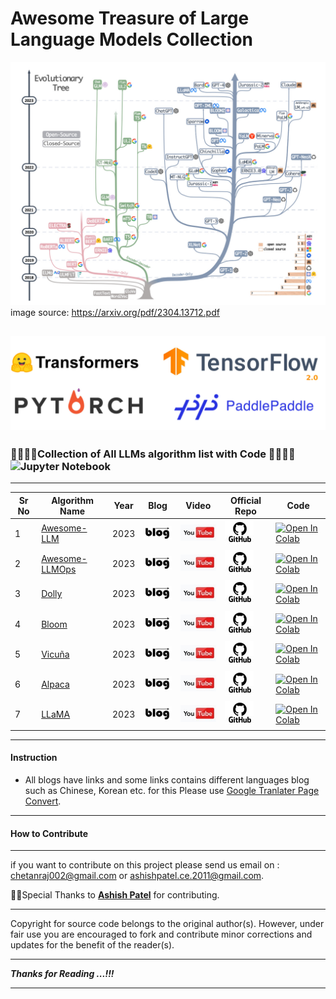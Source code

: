 # Awesome Treasure of Large Language Models Collection

![](https://github.com/chicks2014/Treasure_of_LLM/blob/d210e63a760dd8fc105ea2846f3f4c759cf0bfb6/main_poster.jpg)
image source: https://arxiv.org/pdf/2304.13712.pdf

![fw.jpg](https://github.com/chicks2014/Treasure_of_LLM/blob/main/images/fw.jpg?raw=true)
---

###  🧑‍💻👩‍💻Collection of All LLMs algorithm list with Code 🧑‍💻👩‍💻![Jupyter Notebook](https://img.shields.io/badge/jupyter-%23FA0F00.svg?style=for-the-badge&logo=jupyter&logoColor=white)

---

| Sr No | Algorithm Name                                               | Year | Blog                                                         | Video                                                        | Official Repo                                                | Code                                                         |
| ----- | ------------------------------------------------------------ | ---- | ------------------------------------------------------------ | ------------------------------------------------------------ | ------------------------------------------------------------ | ------------------------------------------------------------ |
| 1     | [Awesome-LLM](https://github.com/Hannibal046/Awesome-LLM)             | 2023 | [![](https://raw.githubusercontent.com/chicks2014/Treasure_of_LLM/main/images/b1.jpg)](https://bit.ly/3rYanJk) | [![Youtube](https://raw.githubusercontent.com/chicks2014/Treasure_of_LLM/main/images/yt1.jpg)](https://youtu.be/6MI0f6YjJIk) | [![](https://raw.githubusercontent.com/chicks2014/Treasure_of_LLM/main/images/git.jpg)](https://github.com/Hannibal046/Awesome-LLM) | [![Open In Colab](https://colab.research.google.com/assets/colab-badge.svg)](https://colab.research.google.com/github/EleutherAI/GPTNeo/blob/master/GPTNeo_example_notebook.ipynb) |
| 2     | [Awesome-LLMOps](https://github.com/tensorchord/Awesome-LLMOps)            | 2023 | [![](https://raw.githubusercontent.com/chicks2014/Treasure_of_LLM/main/images/b1.jpg)](https://bit.ly/3DNsrIp) | [![Youtube](https://raw.githubusercontent.com/chicks2014/Treasure_of_LLM/main/images/yt1.jpg)](https://youtu.be/iDulhoQ2pro) | [![](https://raw.githubusercontent.com/chicks2014/Treasure_of_LLM/main/images/git.jpg)](https://github.com/tensorchord/Awesome-LLMOps) | [![Open In Colab](https://colab.research.google.com/assets/colab-badge.svg)](https://colab.research.google.com/github/bentrevett/pytorch-seq2seq/blob/master/6%20-%20Attention%20is%20All%20You%20Need.ipynb) |
| 3     | [Dolly](https://github.com/databrickslabs/dolly)            | 2023 | [![](https://raw.githubusercontent.com/chicks2014/Treasure_of_LLM/main/images/b1.jpg)](https://www.databricks.com/blog/2023/03/24/hello-dolly-democratizing-magic-chatgpt-open-models.html) | [![Youtube](https://raw.githubusercontent.com/chicks2014/Treasure_of_LLM/main/images/yt1.jpg)](https://www.youtube.com/watch?v=GpWqjNf0SCM) | [![](https://raw.githubusercontent.com/chicks2014/Treasure_of_LLM/main/images/git.jpg)](https://github.com/databrickslabs/dolly) | [![Open In Colab](https://colab.research.google.com/assets/colab-badge.svg)](https://colab.research.google.com/github/bentrevett/pytorch-seq2seq/blob/master/6%20-%20Attention%20is%20All%20You%20Need.ipynb) |
| 4     | [Bloom](https://github.com/huggingface/transformers-bloom-inference)            | 2023 | [![](https://raw.githubusercontent.com/chicks2014/Treasure_of_LLM/main/images/b1.jpg)](https://github.com/huggingface/blog/blob/main/bloom-inference-pytorch-scripts.md) | [![Youtube](https://raw.githubusercontent.com/chicks2014/Treasure_of_LLM/main/images/yt1.jpg)](https://www.youtube.com/watch?v=ZHx0TsYB3ac) | [![](https://raw.githubusercontent.com/chicks2014/Treasure_of_LLM/main/images/git.jpg)](https://github.com/huggingface/transformers-bloom-inference) | [![Open In Colab](https://colab.research.google.com/assets/colab-badge.svg)](https://colab.research.google.com/github/bentrevett/pytorch-seq2seq/blob/master/6%20-%20Attention%20is%20All%20You%20Need.ipynb) |
| 5     | [Vicuña](https://github.com/eddieali/Vicuna-AI-LLM)            | 2023 | [![](https://raw.githubusercontent.com/chicks2014/Treasure_of_LLM/main/images/b1.jpg)](https://lmsys.org/blog/2023-03-30-vicuna/) | [![Youtube](https://raw.githubusercontent.com/chicks2014/Treasure_of_LLM/main/images/yt1.jpg)](https://www.youtube.com/watch?v=ByV5w1ES38A) | [![](https://raw.githubusercontent.com/chicks2014/Treasure_of_LLM/main/images/git.jpg)](https://lmsys.org/blog/2023-03-30-vicuna/) | [![Open In Colab](https://colab.research.google.com/assets/colab-badge.svg)](https://colab.research.google.com/github/bentrevett/pytorch-seq2seq/blob/master/6%20-%20Attention%20is%20All%20You%20Need.ipynb) |
| 6     | [Alpaca](https://github.com/tatsu-lab/stanford_alpaca)            | 2023 | [![](https://raw.githubusercontent.com/chicks2014/Treasure_of_LLM/main/images/b1.jpg)](https://crfm.stanford.edu/2023/03/13/alpaca.html) | [![Youtube](https://raw.githubusercontent.com/chicks2014/Treasure_of_LLM/main/images/yt1.jpg)](https://youtu.be/D-clHgmaKKU) | [![](https://raw.githubusercontent.com/chicks2014/Treasure_of_LLM/main/images/git.jpg)](https://github.com/tatsu-lab/stanford_alpaca) | [![Open In Colab](https://colab.research.google.com/assets/colab-badge.svg)](https://colab.research.google.com/github/bentrevett/pytorch-seq2seq/blob/master/6%20-%20Attention%20is%20All%20You%20Need.ipynb) |
| 7     | [LLaMA](https://github.com/facebookresearch/llama)            | 2023 | [![](https://raw.githubusercontent.com/chicks2014/Treasure_of_LLM/main/images/b1.jpg)](https://ai.facebook.com/blog/large-language-model-llama-meta-ai/) | [![Youtube](https://raw.githubusercontent.com/chicks2014/Treasure_of_LLM/main/images/yt1.jpg)](https://www.youtube.com/watch?v=BKb_AnREvvY) | [![](https://raw.githubusercontent.com/chicks2014/Treasure_of_LLM/main/images/git.jpg)](https://github.com/facebookresearch/llama) | [![Open In Colab](https://colab.research.google.com/assets/colab-badge.svg)](https://colab.research.google.com/github/bentrevett/pytorch-seq2seq/blob/master/6%20-%20Attention%20is%20All%20You%20Need.ipynb) |

---

#### Instruction

* All blogs have links and some links contains different languages blog such as Chinese, Korean etc. for this Please use [Google Tranlater Page Convert](https://chrome.google.com/webstore/detail/google-translate/aapbdbdomjkkjkaonfhkkikfgjllcleb?hl=en).

---

#### How to Contribute

---

if you want to contribute on this project please send us email on : chetanraj002@gmail.com or ashishpatel.ce.2011@gmail.com. 

🙏🙏Special Thanks to [**Ashish Patel**](https://github.com/ashishpatel26) for contributing.

---

Copyright for source code belongs to the original author(s). However, under fair use you are encouraged to fork and contribute minor corrections and updates for the benefit of the reader(s).

---

**_Thanks for  Reading ...!!!_**

---
